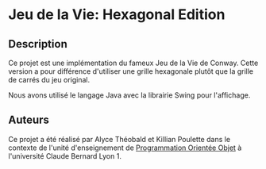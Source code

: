 # Jeu de la Vie: Hexagonal Edition
## Description
Ce projet est une implémentation du fameux Jeu de la Vie de Conway.
Cette version a pour différence d'utiliser une grille hexagonale plutôt que la grille
de carrés du jeu original.

Nous avons utilisé le langage Java avec la librairie Swing pour l'affichage.

## Auteurs
Ce projet a été réalisé par Alyce Théobald et Killian Poulette dans le contexte de
l'unité d'enseignement de [Programmation Orientée Objet](https://moodle.univ-lyon1.fr/course/view.php?id=521)
à l'université Claude Bernard Lyon 1.